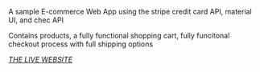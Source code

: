 A sample E-commerce Web App using the stripe credit card API, material UI, and chec API

Contains products, a fully functional shopping cart, fully funcitonal checkout process with full shipping options 


[*THE LIVE WEBSITE*](https://commercejsfullstore.netlify.app)
